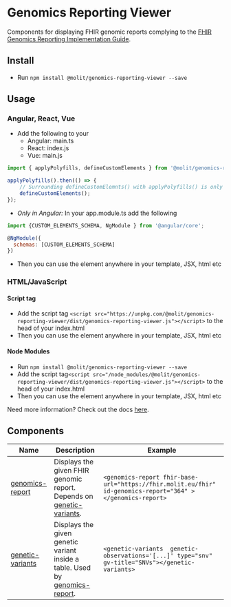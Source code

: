 # Genomics Reporting Viewer
Components for displaying FHIR genomic reports complying to the [FHIR Genomics Reporting Implementation Guide](http://hl7.org/fhir/uv/genomics-reporting/).

## Install

- Run `npm install @molit/genomics-reporting-viewer --save`

## Usage

### Angular, React, Vue

- Add the following to your 
    - Angular: main.ts
    - React: index.js
    - Vue: main.js

```js
import { applyPolyfills, defineCustomElements } from '@molit/genomics-reporting-viewer/loader';

applyPolyfills().then(() => { 
    // Surrounding defineCustomElemnts() with applyPolyfills() is only needed if older browsers are targeted
    defineCustomElements();
});
```
- <i> Only in Angular:</i> In your app.module.ts add the following 

```js
import {CUSTOM_ELEMENTS_SCHEMA, NgModule } from '@angular/core';

@NgModule({
  schemas: [CUSTOM_ELEMENTS_SCHEMA]
})
```
- Then you can use the element anywhere in your template, JSX, html etc

### HTML/JavaScript

#### Script tag

- Add the script tag `<script src="https://unpkg.com/@molit/genomics-reporting-viewer/dist/genomics-reporting-viewer.js"></script>` to the head of your index.html
- Then you can use the element anywhere in your template, JSX, html etc

#### Node Modules
- Run `npm install @molit/genomics-reporting-viewer --save`
- Add the script tag`<script src="/node_modules/@molit/genomics-reporting-viewer/dist/genomics-reporting-viewer.js"></script>` to the head of your index.html
- Then you can use the element anywhere in your template, JSX, html etc

Need more information? Check out the docs [here](https://stenciljs.com/docs/overview).

## Components

| Name                                                | Description                                                                                                   | Example                                                                                                     |
| --------------------------------------------------- | ------------------------------------------------------------------------------------------------------------- | ----------------------------------------------------------------------------------------------------------- |
| [genomics-report](src/components/genomics-report)   | Displays the given FHIR genomic report. Depends on [genetic-variants](src/components/genetic-variants).       | `<genomics-report fhir-base-url="https://fhir.molit.eu/fhir" id-genomics-report="364" ></genomics-report>`  |
| [genetic-variants](src/components/genetic-variants) | Displays the given genetic variant inside a table. Used by [genomics-report](src/components/genomics-report). | `<genetic-variants  genetic-observations='[...]' type="snv" gv-title="SNVs"></genetic-variants> `           |







